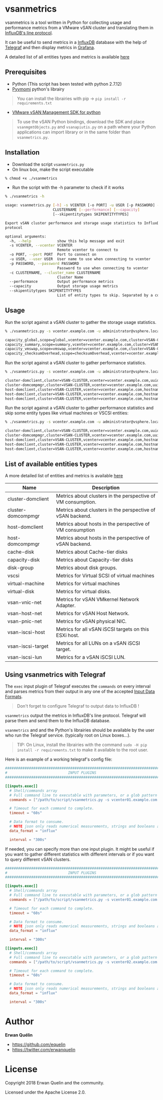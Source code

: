 # vsanmetrics

vsanmetrics is a tool written in Python for collecting usage and performance metrics from a VMware vSAN cluster and translating them in [InfluxDB's line protocol](https://github.com/influxdata/telegraf/blob/master/docs/DATA_FORMATS_INPUT.md).

It can be useful to send metrics in a [InfluxDB](https://www.influxdata.com/) database with the help of [Telegraf](https://www.influxdata.com/time-series-platform/telegraf/) and then display metrics in [Grafana](https://grafana.com/).

A detailed list of all entities types and metrics is available [here](entities.md)

## Prerequisites

- Python (This script has been tested with python 2.7.12)
- [Pyvmomi](https://github.com/vmware/pyvmomi#installing) python's librairy

> You can install the librairies with pip -> `pip install -r requirements.txt`

- [VMware vSAN Management SDK for python](https://code.vmware.com/web/sdk/6.7.0/vsan-python)

> To use the vSAN Python bindings, download the SDK and place `vsanmgmtObjects.py` and `vsanapiutis.py` on a path where your Python applications can import library or in the same folder than `vsanmetrics.py`.

## Installation

- Download the script `vsanmetrics.py`
- On linux box, make the script executable

```bash
% chmod +x ./vsanmetrics
```

- Run the script with the -h parameter to check if it works

```bash
% ./vsanmetrics -h

usage: vsanmetrics.py [-h] -s VCENTER [-o PORT] -u USER [-p PASSWORD] -c
                      CLUSTERNAME [--performance] [--capacity]
                      [--skipentitytypes SKIPENTITYTYPES]

Export vSAN cluster performance and storage usage statistics to InfluxDB line
protocol

optional arguments:
  -h, --help            show this help message and exit
  -s VCENTER, --vcenter VCENTER
                        Remote vcenter to connect to
  -o PORT, --port PORT  Port to connect on
  -u USER, --user USER  User name to use when connecting to vcenter
  -p PASSWORD, --password PASSWORD
                        Password to use when connecting to vcenter
  -c CLUSTERNAME, --cluster_name CLUSTERNAME
                        Cluster Name
  --performance         Output performance metrics
  --capacity            Output storage usage metrics
  --skipentitytypes SKIPENTITYTYPES
                        List of entity types to skip. Separated by a comma
```

## Usage

Run the script against a vSAN cluster to gather the storage usage statistics.

```bash
% ./vsanmetrics.py -s vcenter.example.com -u administrator@vsphere.local -p MyAwesomePassword -c VSAN-CLUSTER --capacity

capacity_global,scope=global,vcenter=vcenter.example.com,cluster=VSAN-CLUSTER totalCapacityB=7200999211008,freeCapacityB=1683354550260 1525422314084382976
capacity_summary,scope=summary,vcenter=vcenter.example.com,cluster=VSAN-CLUSTER temporaryOverheadB=0,physicalUsedB=2636212338688,primaryCapacityB=2688980877312,usedB=5380734189568,reservedCapacityB=3607749040540,overReservedB=2744521850880,provisionCapacityB=6986210377728,overheadB=2828663783436 1525422314084382976
capacity_vmswap,scope=vmswap,vcenter=vcenter.example.com,cluster=VSAN-CLUSTER temporaryOverheadB=0,physicalUsedB=8422162432,primaryCapacityB=177330978816,usedB=355240771584,reservedCapacityB=355089776640,overReservedB=346818609152,overheadB=177909792768 1525422314084382976
capacity_checksumOverhead,scope=checksumOverhead,vcenter=vcenter.example.com,cluster=VSAN-CLUSTER temporaryOverheadB=0,physicalUsedB=0,primaryCapacityB=0,usedB=8858370048,reservedCapacityB=0,overReservedB=0,overheadB=8858370048 1525422314084382976
```

Run the script against a vSAN cluster to gather performance statistics.

```bash
% ./vsanmetrics.py -s vcenter.example.com -u administrator@vsphere.local -p MyAwesomePassword -c VSAN-CLUSTER --performance

cluster-domclient,cluster=VSAN-CLUSTER,vcenter=vcenter.example.com,uuid=52b29fa6-9cb9-6d67-31ed-4bf8f2dd9294 oio=7.0,throughputRead=40883.0,latencyAvgWrite=11218.0,latencyAvgRead=985.0,iopsRead=1.0,throughputWrite=2819.0,congestion=0.0,iopsWrite=0.0 1525462200000000000
cluster-domcompmgr,cluster=VSAN-CLUSTER,vcenter=vcenter.example.com,uuid=52b29fa6-9cb9-6d67-31ed-4bf8f2dd9294 oio=6.0,throughputRecWrite=0.0,latencyAvgRecWrite=0.0,throughputRead=45309.0,latencyAvgWrite=1335.0,tputResyncRead=0.0,latencyAvgRead=935.0,iopsRead=1.0,throughputWrite=14476.0,latAvgResyncRead=0.0,iopsResyncRead=0.0,iopsRecWrite=0.0,iopsWrite=2.0,congestion=0.0 1525462200000000000
host-domclient,cluster=VSAN-CLUSTER,vcenter=vcenter.example.com,hostname=esx01.example.com,uuid=5ae60a2b-fe13-25dd-1f19-005056a3a442 oio=1.0,throughputRead=95.0,latencyAvgWrite=0.0,latencyAvgRead=340.0,iopsRead=0.0,clientCacheHitRate=0.0,throughputWrite=0.0,congestion=0.0,iopsWrite=0.0,clientCacheHits=0.0 1525462200000000000
host-domclient,cluster=VSAN-CLUSTER,vcenter=vcenter.example.com,hostname=esx03.example.com,uuid=5ae750e2-bc6d-487b-1283-005056a38be2 oio=6.0,throughputRead=40788.0,latencyAvgWrite=11218.0,latencyAvgRead=1000.0,iopsRead=1.0,clientCacheHitRate=0.0,throughputWrite=2819.0,congestion=0.0,iopsWrite=0.0,clientCacheHits=0.0 1525462200000000000
host-domclient,cluster=VSAN-CLUSTER,vcenter=vcenter.example.com,hostname=esx02.example.com,uuid=5ae7229f-771d-1091-ffe7-005056a35f01 oio=0.0,throughputRead=0.0,latencyAvgWrite=0.0,latencyAvgRead=0.0,iopsRead=0.0,clientCacheHitRate=0.0,throughputWrite=0.0,congestion=0.0,iopsWrite=0.0,clientCacheHits=0.0 1525462200000000000
```

Run the script against a vSAN cluster to gather performance statistics and skip some entity types like virtual machines or VSCSI entities:

```bash
% ./vsanmetrics.py -s vcenter.example.com -u administrator@vsphere.local -p MyAwesomePassword -c VSAN-CLUSTER --performance --skipentitytypes virtual-machine,vscsi

cluster-domclient,cluster=VSAN-CLUSTER,vcenter=vcenter.example.com,uuid=52b29fa6-9cb9-6d67-31ed-4bf8f2dd9294 oio=7.0,throughputRead=40883.0,latencyAvgWrite=11218.0,latencyAvgRead=985.0,iopsRead=1.0,throughputWrite=2819.0,congestion=0.0,iopsWrite=0.0 1525462200000000000
cluster-domcompmgr,cluster=VSAN-CLUSTER,vcenter=vcenter.example.com,uuid=52b29fa6-9cb9-6d67-31ed-4bf8f2dd9294 oio=6.0,throughputRecWrite=0.0,latencyAvgRecWrite=0.0,throughputRead=45309.0,latencyAvgWrite=1335.0,tputResyncRead=0.0,latencyAvgRead=935.0,iopsRead=1.0,throughputWrite=14476.0,latAvgResyncRead=0.0,iopsResyncRead=0.0,iopsRecWrite=0.0,iopsWrite=2.0,congestion=0.0 1525462200000000000
host-domclient,cluster=VSAN-CLUSTER,vcenter=vcenter.example.com,hostname=esx01.example.com,uuid=5ae60a2b-fe13-25dd-1f19-005056a3a442 oio=1.0,throughputRead=95.0,latencyAvgWrite=0.0,latencyAvgRead=340.0,iopsRead=0.0,clientCacheHitRate=0.0,throughputWrite=0.0,congestion=0.0,iopsWrite=0.0,clientCacheHits=0.0 1525462200000000000
host-domclient,cluster=VSAN-CLUSTER,vcenter=vcenter.example.com,hostname=esx03.example.com,uuid=5ae750e2-bc6d-487b-1283-005056a38be2 oio=6.0,throughputRead=40788.0,latencyAvgWrite=11218.0,latencyAvgRead=1000.0,iopsRead=1.0,clientCacheHitRate=0.0,throughputWrite=2819.0,congestion=0.0,iopsWrite=0.0,clientCacheHits=0.0 1525462200000000000
host-domclient,cluster=VSAN-CLUSTER,vcenter=vcenter.example.com,hostname=esx02.example.com,uuid=5ae7229f-771d-1091-ffe7-005056a35f01 oio=0.0,throughputRead=0.0,latencyAvgWrite=0.0,latencyAvgRead=0.0,iopsRead=0.0,clientCacheHitRate=0.0,throughputWrite=0.0,congestion=0.0,iopsWrite=0.0,clientCacheHits=0.0 1525462200000000000
```

## List of available entities types

A more detailed list of entities and metrics is available [here](entities.md)

|Name|Description|
|---|---|
|cluster-domclient|Metrics about clusters in the perspective of VM consumption.|
|cluster-domcompmgr|Metrics about clusters in the perspective of vSAN backend.|
|host-domclient|Metrics about hosts in the perspective of VM consumption|
|host-domcompmgr|Metrics about hosts in the perspective of vSAN backend.|
|cache-disk|Metrics about Cache-tier disks|
|capacity-disk|Metrics about Capacity-tier disks|
|disk-group|Metrics about disk groups.|
|vscsi|Metrics for Virtual SCSI of virtual machines|
|virtual-machine|Metrics for virtual machines|
|virtual-disk|Metrics for virtual disks.|
|vsan-vnic-net|Metrics for vSAN VMkernel Network Adapter.|
|vsan-host-net|Metrics for vSAN Host Network.|
|vsan-pnic-net|Metrics for vSAN physical NIC.|
|vsan-iscsi-host|Metrics for all vSAN iSCSI targets on this ESXi host.|
|vsan-iscsi-target|Metrics for all LUNs on a vSAN iSCSI target.|
|vsan-iscsi-lun|Metrics for a vSAN iSCSI LUN.|

## Using vsanmetrics with Telegraf

The `exec` input plugin of Telegraf executes the `commands` on every interval and parses metrics from their output in any one of the accepted [Input Data Formats](https://github.com/influxdata/telegraf/blob/master/docs/DATA_FORMATS_INPUT.md).

> Don't forget to configure Telegraf to output data to InfluxDB !

`vsanmetrics` output the metrics in InfluxDB's line protocol. Telegraf will parse them and send them to the InfluxDB database.

`vsanmetrics` and and the Python's librairies should be available by the user who run the Telegraf service. (typically root on Linux boxes...).

> TIP: On Linux, install the librairies with the command `sudo -H pip install -r requirements.txt` to make it available to the root user.

Here is an example of a working telegraf's config file:

```Toml
###############################################################################
#                            INPUT PLUGINS                                    #
###############################################################################

[[inputs.exec]]
  # Shell/commands array
  # Full command line to executable with parameters, or a glob pattern to run all matching files.
  commands = ["/path/to/script/vsanmetrics.py -s vcenter01.example.com -u administrator@vsphere.local -p MyAwesomePassword -c VSAN-CLUSTER --performance --capacity"]

  # Timeout for each command to complete.
  timeout = "60s"

  # Data format to consume.
  # NOTE json only reads numerical measurements, strings and booleans are ignored.
  data_format = "influx"

  interval = "300s"
```

If needed, you can specify more than one input plugin. It might be useful if you want to gather different statistics with different intervals or if you want to query different vSAN clusters.

```Toml
###############################################################################
#                            INPUT PLUGINS                                    #
###############################################################################

[[inputs.exec]]
  # Shell/commands array
  # Full command line to executable with parameters, or a glob pattern to run all matching files.
  commands = ["/path/to/script/vsanmetrics.py -s vcenter01.example.com -u administrator@vsphere.local -p MyAwesomePassword -c VSAN-CLUSTER --performance --capacity"]

  # Timeout for each command to complete.
  timeout = "60s"

  # Data format to consume.
  # NOTE json only reads numerical measurements, strings and booleans are ignored.
  data_format = "influx"

  interval = "300s"

[[inputs.exec]]
  # Shell/commands array
  # Full command line to executable with parameters, or a glob pattern to run all matching files.
  commands = ["/path/to/script/vsanmetrics.py -s vcenter02.example.com -u administrator@vsphere.local -p MyAwesomePassword -c VSAN-CLUSTER --performance --capacity"]

  # Timeout for each command to complete.
  timeout = "60s"

  # Data format to consume.
  # NOTE json only reads numerical measurements, strings and booleans are ignored.
  data_format = "influx"

  interval = "300s"
```

# Author
**Erwan Quélin**
- <https://github.com/equelin>
- <https://twitter.com/erwanquelin>

# License

Copyright 2018 Erwan Quelin and the community.

Licensed under the Apache License 2.0.